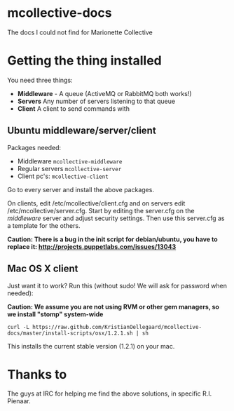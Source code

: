 mcollective-docs
================

The docs I could not find for Marionette Collective

Getting the thing installed
===========================

You need three things:

- **Middleware** - A queue (ActiveMQ or RabbitMQ both works!)
- **Servers** Any number of servers listening to that queue
- **Client** A client to send commands with


Ubuntu middleware/server/client
-------------------------------

Packages needed:
- Middleware ``mcollective-middleware``
- Regular servers ``mcollective-server``
- Client pc's: ``mcollective-client``

Go to every server and install the above packages. 

On clients, edit /etc/mcollective/client.cfg and on servers edit /etc/mcollective/server.cfg. Start by editing the server.cfg on the *middleware* server and adjust security settings. Then use this server.cfg as a template for the others.

**Caution: There is a bug in the init script for debian/ubuntu, you have to replace it: http://projects.puppetlabs.com/issues/13043**

Mac OS X client
---------------

Just want it to work? Run this (without sudo! We will ask for password when needed):

  **Caution: We assume you are not using RVM or other gem managers, so we install "stomp" system-wide**

``curl -L https://raw.github.com/KristianOellegaard/mcollective-docs/master/install-scripts/osx/1.2.1.sh | sh``

This installs the current stable version (1.2.1) on your mac.

Thanks to
=========

The guys at IRC for helping me find the above solutions, in specific R.I. Pienaar.